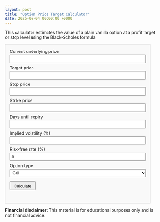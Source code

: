 ```yaml
---
layout: post
title: "Option Price Target Calculator"
date: 2025-06-04 00:00:00 +0000
---
```


<style>
.calc-box {
  max-width: 450px;
  padding: 1em;
  border: 1px solid #ddd;
  background: #f9f9f9;
}
.calc-box label {
  display: block;
  margin-bottom: 0.5em;
}
.calc-box input,
.calc-box select {
  width: 100%;
  padding: 0.3em;
  margin-top: 0.2em;
}
.calc-box button {
  margin-top: 0.5em;
  padding: 0.4em 1em;
}
</style>

<p>This calculator estimates the value of a plain vanilla option at a profit
 target or stop level using the Black‑Scholes formula.</p>

<div class="calc-box">
  <label>Current underlying price
    <input id="underlying" type="number" step="any" />
  </label>
  <label>Target price
    <input id="target" type="number" step="any" />
  </label>
  <label>Stop price
    <input id="stop" type="number" step="any" />
  </label>
  <label>Strike price
    <input id="strike" type="number" step="any" />
  </label>
  <label>Days until expiry
    <input id="days" type="number" step="any" />
  </label>
  <label>Implied volatility (%)
    <input id="iv" type="number" step="any" />
  </label>
  <label>Risk‑free rate (%)
    <input id="rate" type="number" step="any" value="5" />
  </label>
  <label>Option type
    <select id="otype">
      <option value="call">Call</option>
      <option value="put">Put</option>
    </select>
  </label>
  <button id="calc">Calculate</button>
  <pre id="result"></pre>
</div>

<script>
function normCdf(x) {
  var t = 1 / (1 + 0.2316419 * Math.abs(x));
  var d = 0.3989423 * Math.exp(-x * x / 2);
  var prob = d * t * (0.3193815 + t * (-0.3565638 + t * (1.781478 + t * (-1.821256 + t * 1.330274))));
  if (x >= 0) return 1 - prob; else return prob;
}

function blackScholes(S, K, T, r, sigma, type) {
  var d1 = (Math.log(S / K) + (r + 0.5 * sigma * sigma) * T) / (sigma * Math.sqrt(T));
  var d2 = d1 - sigma * Math.sqrt(T);
  if (type === 'call') {
    return S * normCdf(d1) - K * Math.exp(-r * T) * normCdf(d2);
  } else {
    return K * Math.exp(-r * T) * normCdf(-d2) - S * normCdf(-d1);
  }
}

document.getElementById('calc').addEventListener('click', function() {
  var S = parseFloat(document.getElementById('underlying').value);
  var target = parseFloat(document.getElementById('target').value);
  var stop = parseFloat(document.getElementById('stop').value);
  var K = parseFloat(document.getElementById('strike').value);
  var T = parseFloat(document.getElementById('days').value) / 365;
  var sigma = parseFloat(document.getElementById('iv').value) / 100;
  var r = parseFloat(document.getElementById('rate').value) / 100;
  var type = document.getElementById('otype').value;

  var current = blackScholes(S, K, T, r, sigma, type);
  var targetVal = blackScholes(target, K, T, r, sigma, type);
  var stopVal = blackScholes(stop, K, T, r, sigma, type);

  document.getElementById('result').textContent =
    'Current option price: ' + current.toFixed(2) + '\n' +
    'Price at target: ' + targetVal.toFixed(2) + '\n' +
    'Price at stop: ' + stopVal.toFixed(2);
});
</script>

**Financial disclaimer:** This material is for educational purposes only and is not financial advice.

